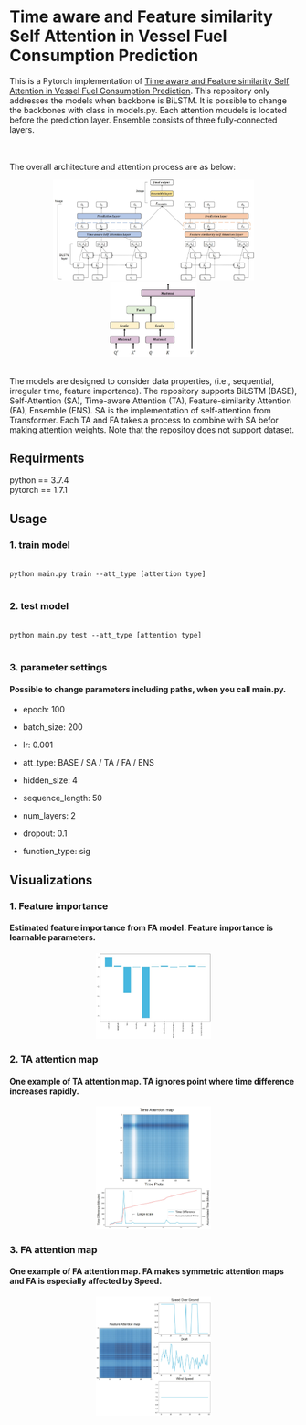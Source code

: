# Time aware and Feature similarity Self Attention in Vessel Fuel Consumption Prediction

This is a Pytorch implementation of [Time aware and Feature similarity Self Attention in Vessel Fuel Consumption Prediction](https://www.mdpi.com/2076-3417/11/23/11514). This repository only addresses the models when backbone is BiLSTM. It is possible to change the backbones with class in models.py. Each attention moudels is located before the prediction layer. Ensemble consists of three fully-connected layers. 

\
\
The overall architecture and attention process are as below:

<center><img src="./images/Model Process.jpg" width="70%" height="70%"></center>
<center><img src="./images/Attention Process.jpg" width="30%" height="30%"></center>

\
The models are designed to consider data properties, (i.e., sequential, irregular time, feature importance). The repository supports BiLSTM (BASE), Self-Attention (SA), Time-aware Attention (TA), Feature-similarity Attention (FA), Ensemble (ENS). SA is the implementation of self-attention from Transformer. Each TA and FA takes a process to combine with SA befor making attention weights. Note that the repositoy does not support dataset.
 
## Requirments

python == 3.7.4 \
pytorch == 1.7.1

## Usage

### 1. train model
<pre>
<code>
python main.py train --att_type [attention type]
</code>
</pre>

### 2. test model
<pre>
<code>
python main.py test --att_type [attention type]
</code>
</pre>

### 3. parameter settings
#### Possible to change parameters including paths, when you call main.py.

* epoch: 100
* batch_size: 200
* lr: 0.001

* att_type: BASE / SA / TA / FA / ENS
* hidden_size: 4
* sequence_length: 50
* num_layers: 2
* dropout: 0.1
* function_type: sig


## Visualizations

### 1. Feature importance
#### Estimated feature importance from FA model. Feature importance is learnable parameters.

<center><img src="./images/Importance.jpg" width="40%" height="40%"></center>

### 2. TA attention map
#### One example of TA attention map. TA ignores point where time difference increases rapidly.

<center><img src="./images/TA_MAP.jpg" width="40%" height="40%"></center>


### 3. FA attention map
#### One example of FA attention map. FA makes symmetric attention maps and FA is especially affected by Speed.

<center><img src="./images/FA_MAP.jpg" width="40%" height="40%"></center>

